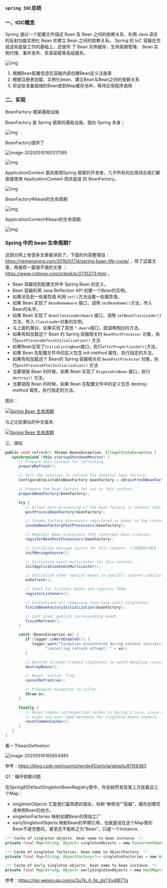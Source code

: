 ###  `spring IOC`总结

### 一、IOC概念

Spring 通过一个配置文件描述 Bean 及 Bean 之间的依赖关系，利用 Java 语言的反射功能实例化
Bean 并建立 Bean 之间的依赖关系。 Spring 的 IoC 容器在完成这些底层工作的基础上，还提供
了 Bean 实例缓存、生命周期管理、 Bean 实例代理、事件发布、资源装载等高级服务。  

![img](https://mmbiz.qpic.cn/mmbiz_jpg/2BGWl1qPxib03XHfQ7GJx5IicSL37jAgtI4yAOibB9y1bjCG9xsqyHbiabdxTs8NOEq1fgicsMefAhkFM5EcETBQDBg/640?wx_fmt=jpeg&tp=webp&wxfrom=5&wx_lazy=1&wx_co=1)

1. 根据Bean配置信息在容器内部创建Bean定义注册表
2. 根据注册表加载、实例化bean、建立Bean与Bean之间的依赖关系
3. 将这些准备就绪的Bean放到Map缓存池中，等待应用程序调用

### 二、实现

BeanFactory-框架基础设施

BeanFactory 是 Spring 框架的基础设施，面向 Spring 本身；  

![img](https://mmbiz.qpic.cn/mmbiz_png/2BGWl1qPxib03XHfQ7GJx5IicSL37jAgtIAwmWgOyrHRFqJqr6TGHgib3AW6EqyTZeVsFkeXTGxVjFVPVozKIPbSg/640?wx_fmt=png&tp=webp&wxfrom=5&wx_lazy=1&wx_co=1)

BeanFactory提供了

![image-20200510160317595](https://github.com/rainluacgq/java/blob/master/spring%E6%BA%90%E7%A0%81%E5%AD%A6%E4%B9%A0/pic/image-20200510160317595.png)

![img](https://blog-1259634016.cos.ap-chengdu.myqcloud.com/img/20190714074041.png)



ApplicationContext 面向使用Spring 框架的开发者，几乎所有的应用场合我们都直接使用 ApplicationContext 而非底层
的 BeanFactory。  

![img](https://mmbiz.qpic.cn/mmbiz_png/2BGWl1qPxib03XHfQ7GJx5IicSL37jAgtIFXB9xdiaFVfSoFFnzJV0t0XE7KqtwWeaic0Z1clEWGNRUD1QShCyhSGw/640?wx_fmt=png&tp=webp&wxfrom=5&wx_lazy=1&wx_co=1)

BeanFactory中bean的生命周期

![img](https://mmbiz.qpic.cn/mmbiz_png/2BGWl1qPxib03XHfQ7GJx5IicSL37jAgtIF3zqLRDdibeEhYNkMbAE6JJaLQXtuQWiabJb50Fibcic1BByYWpnvb0ecw/640?wx_fmt=png&tp=webp&wxfrom=5&wx_lazy=1&wx_co=1)





ApplicationContext中bean的生命周期

![img](https://mmbiz.qpic.cn/mmbiz_png/2BGWl1qPxib03XHfQ7GJx5IicSL37jAgtI4XV6mibSicdyqjo1AmV3OqWemmOGv1vT5qicLUO9icS3ZRl45I54OllF4g/640?wx_fmt=png&tp=webp&wxfrom=5&wx_lazy=1&wx_co=1)

### Spring 中的 bean 生命周期?

这部分网上有很多文章都讲到了，下面的内容整理自：https://yemengying.com/2016/07/14/spring-bean-life-cycle/ ，除了这篇文章，再推荐一篇很不错的文章 ：https://www.cnblogs.com/zrtqsk/p/3735273.html 。

- Bean 容器找到配置文件中 Spring Bean 的定义。
- Bean 容器利用 Java Reflection API 创建一个Bean的实例。
- 如果涉及到一些属性值 利用 `set()`方法设置一些属性值。
- 如果 Bean 实现了 `BeanNameAware` 接口，调用 `setBeanName()`方法，传入Bean的名字。
- 如果 Bean 实现了 `BeanClassLoaderAware` 接口，调用 `setBeanClassLoader()`方法，传入 `ClassLoader`对象的实例。
- 与上面的类似，如果实现了其他 `*.Aware`接口，就调用相应的方法。
- 如果有和加载这个 Bean 的 Spring 容器相关的 `BeanPostProcessor` 对象，执行`postProcessBeforeInitialization()` 方法
- 如果Bean实现了`InitializingBean`接口，执行`afterPropertiesSet()`方法。
- 如果 Bean 在配置文件中的定义包含 init-method 属性，执行指定的方法。
- 如果有和加载这个 Bean的 Spring 容器相关的 `BeanPostProcessor` 对象，执行`postProcessAfterInitialization()` 方法
- 当要销毁 Bean 的时候，如果 Bean 实现了 `DisposableBean` 接口，执行 `destroy()` 方法。
- 当要销毁 Bean 的时候，如果 Bean 在配置文件中的定义包含 destroy-method 属性，执行指定的方法。

图示：

[![Spring Bean 生命周期](https://camo.githubusercontent.com/d275f148f8928ccc284180731f90991891be1a35/687474703a2f2f6d792d626c6f672d746f2d7573652e6f73732d636e2d6265696a696e672e616c6979756e63732e636f6d2f31382d392d31372f34383337363237322e6a7067)](https://camo.githubusercontent.com/d275f148f8928ccc284180731f90991891be1a35/687474703a2f2f6d792d626c6f672d746f2d7573652e6f73732d636e2d6265696a696e672e616c6979756e63732e636f6d2f31382d392d31372f34383337363237322e6a7067)

与之比较类似的中文版本:

[![Spring Bean 生命周期](https://camo.githubusercontent.com/a3d4415162d30d4659779f6db3717f9a68fd3c97/687474703a2f2f6d792d626c6f672d746f2d7573652e6f73732d636e2d6265696a696e672e616c6979756e63732e636f6d2f31382d392d31372f353439363430372e6a7067)](https://camo.githubusercontent.com/a3d4415162d30d4659779f6db3717f9a68fd3c97/687474703a2f2f6d792d626c6f672d746f2d7573652e6f73732d636e2d6265696a696e672e616c6979756e63732e636f6d2f31382d392d31372f353439363430372e6a7067)







三、源码

```java
public void refresh() throws BeansException, IllegalStateException {
   synchronized (this.startupShutdownMonitor) {
      // Prepare this context for refreshing.
      prepareRefresh();

      // Tell the subclass to refresh the internal bean factory.
      ConfigurableListableBeanFactory beanFactory = obtainFreshBeanFactory();

      // Prepare the bean factory for use in this context.
      prepareBeanFactory(beanFactory);

      try {
         // Allows post-processing of the bean factory in context subclasses.
         postProcessBeanFactory(beanFactory);

         // Invoke factory processors registered as beans in the context.
         invokeBeanFactoryPostProcessors(beanFactory);

         // Register bean processors that intercept bean creation.
         registerBeanPostProcessors(beanFactory);

         // Initialize message source for this context. //和国际化相关
         initMessageSource();

         // Initialize event multicaster for this context.
         initApplicationEventMulticaster();

         // Initialize other special beans in specific context subclasses.
         onRefresh();

         // Check for listener beans and register them.
         registerListeners();

         // Instantiate all remaining (non-lazy-init) singletons.
         finishBeanFactoryInitialization(beanFactory);

         // Last step: publish corresponding event.
         finishRefresh();
      }

      catch (BeansException ex) {
         if (logger.isWarnEnabled()) {
            logger.warn("Exception encountered during context initialization - " +
                  "cancelling refresh attempt: " + ex);
         }

         // Destroy already created singletons to avoid dangling resources.
         destroyBeans();

         // Reset 'active' flag.
         cancelRefresh(ex);

         // Propagate exception to caller.
         throw ex;
      }

      finally {
         // Reset common introspection caches in Spring's core, since we
         // might not ever need metadata for singleton beans anymore...
         resetCommonCaches();
      }
   }
}
```

看一下beanDefinetion

![image-20200510165854980](https://github.com/rainluacgq/java/blob/master/spring%E6%BA%90%E7%A0%81%E5%AD%A6%E4%B9%A0/pic/image-20200510165854980.png)

参考：https://blog.csdn.net/nuomizhende45/article/details/81158383





Q1：循环依赖问题

在Spring的DefaultSingletonBeanRegistry类中，你会赫然发现类上方挂着这三个Map：

- singletonObjects 它是我们最熟悉的朋友，俗称“单例池”“容器”，缓存创建完成单例Bean的地方。
- singletonFactories 映射创建Bean的原始工厂
- earlySingletonObjects 映射Bean的早期引用，也就是说在这个Map里的Bean不是完整的，甚至还不能称之为“Bean”，只是一个Instance.

```java
/** Cache of singleton objects: bean name to bean instance. */
private final Map<String, Object> singletonObjects = new ConcurrentHashMap<>(256);

/** Cache of singleton factories: bean name to ObjectFactory. */
private final Map<String, ObjectFactory<?>> singletonFactories = new HashMap<>(16);

/** Cache of early singleton objects: bean name to bean instance. */
private final Map<String, Object> earlySingletonObjects = new HashMap<>(16);
```

参考：https://mp.weixin.qq.com/s/2u7k_jt-3p_dgTXy4tB7Tg
